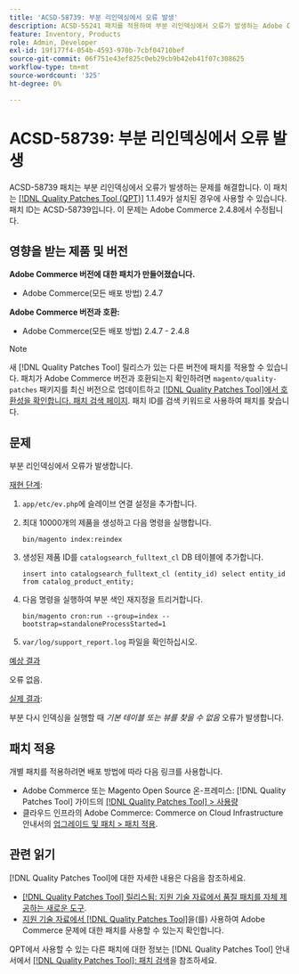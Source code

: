 ```yaml
---
title: 'ACSD-58739: 부분 리인덱싱에서 오류 발생'
description: ACSD-55241 패치를 적용하여 부분 리인덱싱에서 오류가 발생하는 Adobe Commerce 문제를 해결합니다.
feature: Inventory, Products
role: Admin, Developer
exl-id: 19f177f4-054b-4593-970b-7cbf04710bef
source-git-commit: 06f751e43ef825c0eb29cb9b42eb41f07c308625
workflow-type: tm+mt
source-wordcount: '325'
ht-degree: 0%

---
```


# ACSD-58739: 부분 리인덱싱에서 오류 발생

ACSD-58739 패치는 부분 리인덱싱에서 오류가 발생하는 문제를 해결합니다. 이 패치는 [[!DNL Quality Patches Tool (QPT)]](/help/announcements/adobe-commerce-announcements/magento-quality-patches-released-new-tool-to-self-serve-quality-patches.md) 1.1.49가 설치된 경우에 사용할 수 있습니다. 패치 ID는 ACSD-58739입니다. 이 문제는 Adobe Commerce 2.4.8에서 수정됩니다.

## 영향을 받는 제품 및 버전

**Adobe Commerce 버전에 대한 패치가 만들어졌습니다.**

* Adobe Commerce(모든 배포 방법) 2.4.7

**Adobe Commerce 버전과 호환:**

* Adobe Commerce(모든 배포 방법) 2.4.7 - 2.4.8

>[!NOTE]
>
>새 [!DNL Quality Patches Tool] 릴리스가 있는 다른 버전에 패치를 적용할 수 있습니다. 패치가 Adobe Commerce 버전과 호환되는지 확인하려면 `magento/quality-patches` 패키지를 최신 버전으로 업데이트하고 [[!DNL Quality Patches Tool]에서 호환성을 확인합니다. 패치 검색 페이지](https://experienceleague.adobe.com/tools/commerce-quality-patches/index.html?lang=ko). 패치 ID를 검색 키워드로 사용하여 패치를 찾습니다.

## 문제

부분 리인덱싱에서 오류가 발생합니다.

<u>재현 단계</u>:

1. `app/etc/ev.php`에 슬레이브 연결 설정을 추가합니다.
1. 최대 10000개의 제품을 생성하고 다음 명령을 실행합니다.

   ```
   bin/magento index:reindex
   ```

1. 생성된 제품 ID를 `catalogsearch_fulltext_cl` DB 테이블에 추가합니다.

   ```
   insert into catalogsearch_fulltext_cl (entity_id) select entity_id from catalog_product_entity;
   ```

1. 다음 명령을 실행하여 부분 색인 재지정을 트리거합니다.

   ```
   bin/magento cron:run --group=index --bootstrap=standaloneProcessStarted=1 
   ```

1. `var/log/support_report.log` 파일을 확인하십시오.

<u>예상 결과</u>

오류 없음.

<u>실제 결과</u>:

부분 다시 인덱싱을 실행할 때 *기본 테이블 또는 뷰를 찾을 수 없음* 오류가 발생합니다.

## 패치 적용

개별 패치를 적용하려면 배포 방법에 따라 다음 링크를 사용합니다.

* Adobe Commerce 또는 Magento Open Source 온-프레미스: [!DNL Quality Patches Tool] 가이드의 [[!DNL Quality Patches Tool] > 사용량](https://experienceleague.adobe.com/docs/commerce-operations/tools/quality-patches-tool/usage.html?lang=ko)
* 클라우드 인프라의 Adobe Commerce: Commerce on Cloud Infrastructure 안내서의 [업그레이드 및 패치 > 패치 적용](https://experienceleague.adobe.com/docs/commerce-cloud-service/user-guide/develop/upgrade/apply-patches.html?lang=ko).

## 관련 읽기

[!DNL Quality Patches Tool]에 대한 자세한 내용은 다음을 참조하세요.

* [[!DNL Quality Patches Tool] 릴리스됨: 지원 기술 자료에서 품질 패치를 자체 제공하는 새로운 도구](/help/announcements/adobe-commerce-announcements/magento-quality-patches-released-new-tool-to-self-serve-quality-patches.md).
* [지원 기술 자료에서  [!DNL Quality Patches Tool]](/help/support-tools/patches-available-in-qpt-tool/check-patch-for-magento-issue-with-magento-quality-patches.md)을(를) 사용하여 Adobe Commerce 문제에 대한 패치를 사용할 수 있는지 확인합니다.

QPT에서 사용할 수 있는 다른 패치에 대한 정보는 [!DNL Quality Patches Tool] 안내서에서 [[!DNL Quality Patches Tool]: 패치 검색](https://experienceleague.adobe.com/tools/commerce-quality-patches/index.html?lang=ko)을 참조하세요.
